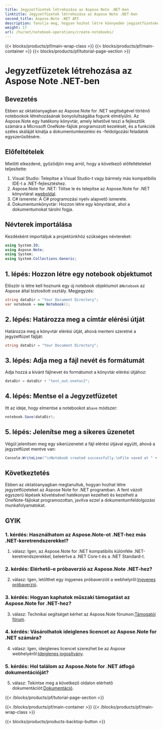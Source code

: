 ```yaml
---
title: Jegyzetfüzetek létrehozása az Aspose Note .NET-ben
linktitle: Jegyzetfüzetek létrehozása az Aspose Note .NET-ben
second_title: Aspose.Note .NET API
description: Tanulja meg, hogyan hozhat létre könnyedén jegyzetfüzeteket az Aspose Note .NET-ben. Fokozza most a dokumentumfeldolgozási munkafolyamatokat.
weight: 17
url: /hu/net/notebook-operations/create-notebooks/
---
```


{{< blocks/products/pf/main-wrap-class >}}
{{< blocks/products/pf/main-container >}}
{{< blocks/products/pf/tutorial-page-section >}}

# Jegyzetfüzetek létrehozása az Aspose Note .NET-ben

## Bevezetés

Ebben az oktatóanyagban az Aspose.Note for .NET segítségével történő notebookok létrehozásának bonyolultságába fogunk elmélyülni. Az Aspose.Note egy hatékony könyvtár, amely lehetővé teszi a fejlesztők számára a Microsoft OneNote-fájlok programozott kezelését, és a funkciók széles skáláját kínálja a dokumentumkezelési és -feldolgozási feladatok egyszerűsítésére.

## Előfeltételek

Mielőtt elkezdené, győződjön meg arról, hogy a következő előfeltételeket teljesítette:

1. Visual Studio: Telepítse a Visual Studio-t vagy bármely más kompatibilis IDE-t a .NET-fejlesztéshez.
2.  Aspose.Note for .NET: Töltse le és telepítse az Aspose.Note for .NET könyvtárat a[weboldal](https://releases.aspose.com/note/net/).
3. C# ismerete: A C# programozási nyelv alapvető ismerete.
4. Dokumentumkönyvtár: Hozzon létre egy könyvtárat, ahol a dokumentumokat tárolni fogja.

## Névterek importálása

Kezdésként importáljuk a projektünkhöz szükséges névtereket:

```csharp
using System.IO;
using Aspose.Note;
using System;
using System.Collections.Generic;
```

## 1. lépés: Hozzon létre egy notebook objektumot

 Először is létre kell hoznunk egy új notebook objektumot a`Notebook` az Aspose által biztosított osztály. Megjegyzés:

```csharp
string dataDir = "Your Document Directory";
var notebook = new Notebook();
```

## 2. lépés: Határozza meg a címtár elérési útját

Határozza meg a könyvtár elérési útját, ahová menteni szeretné a jegyzetfüzet fájlját:

```csharp
string dataDir = "Your Document Directory";
```

## 3. lépés: Adja meg a fájl nevét és formátumát

Adja hozzá a kívánt fájlnevet és formátumot a könyvtár elérési útjához:

```csharp
dataDir = dataDir + "test_out.onetoc2";
```

## 4. lépés: Mentse el a Jegyzetfüzetet

 Itt az ideje, hogy elmentse a notebookot a`Save` módszer:

```csharp
notebook.Save(dataDir);
```

## 5. lépés: Jelenítse meg a sikeres üzenetet

Végül jelenítsen meg egy sikerüzenetet a fájl elérési útjával együtt, ahová a jegyzetfüzet mentve van:

```csharp
Console.WriteLine("\nNotebook created successfully.\nFile saved at " + dataDir);
```

## Következtetés

Ebben az oktatóanyagban megtanultuk, hogyan hozhat létre jegyzetfüzeteket az Aspose Note for .NET programban. A fent vázolt egyszerű lépések követésével hatékonyan kezelheti és kezelheti a OneNote-fájlokat programozottan, javítva ezzel a dokumentumfeldolgozási munkafolyamatokat.

## GYIK

### 1. kérdés: Használhatom az Aspose.Note-ot .NET-hez más .NET-keretrendszerekkel?

1. válasz: Igen, az Aspose.Note for .NET kompatibilis különféle .NET-keretrendszerekkel, beleértve a .NET Core-t és a .NET Standard-t.

### 2. kérdés: Elérhető-e próbaverzió az Aspose.Note .NET-hez?

 2. válasz: Igen, letölthet egy ingyenes próbaverziót a webhelyről:[Ingyenes próbaverzió](https://releases.aspose.com/).

### 3. kérdés: Hogyan kaphatok műszaki támogatást az Aspose.Note for .NET-hez?

 3. válasz: Technikai segítséget kérhet az Aspose.Note fórumon:[Támogatói fórum](https://forum.aspose.com/c/note/28).

### 4. kérdés: Vásárolhatok ideiglenes licencet az Aspose.Note for .NET számára?

4. válasz: Igen, ideiglenes licencet szerezhet be az Aspose webhelyéről:[Ideiglenes jogosítvány](https://purchase.aspose.com/temporary-license/).

### 5. kérdés: Hol találom az Aspose.Note for .NET átfogó dokumentációját?

 5. válasz: Tekintse meg a következő oldalon elérhető dokumentációt:[Dokumentáció](https://reference.aspose.com/note/net/).



{{< /blocks/products/pf/tutorial-page-section >}}

{{< /blocks/products/pf/main-container >}}
{{< /blocks/products/pf/main-wrap-class >}}

{{< blocks/products/products-backtop-button >}}
